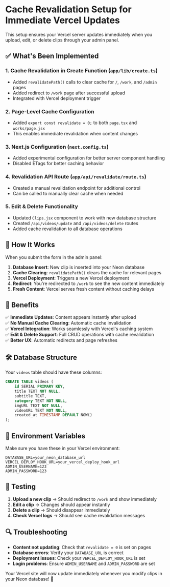# Cache Revalidation Setup for Immediate Vercel Updates

This setup ensures your Vercel server updates immediately when you upload, edit, or delete clips through your admin panel.

## ✅ What's Been Implemented

### 1. Cache Revalidation in Create Function (`app/lib/create.ts`)
- Added `revalidatePath()` calls to clear cache for `/`, `/work`, and `/admin` pages
- Added redirect to `/work` page after successful upload
- Integrated with Vercel deployment trigger

### 2. Page-Level Cache Configuration
- Added `export const revalidate = 0;` to both `page.tsx` and `works/page.jsx`
- This enables immediate revalidation when content changes

### 3. Next.js Configuration (`next.config.ts`)
- Added experimental configuration for better server component handling
- Disabled ETags for better caching behavior

### 4. Revalidation API Route (`app/api/revalidate/route.ts`)
- Created a manual revalidation endpoint for additional control
- Can be called to manually clear cache when needed

### 5. Edit & Delete Functionality
- Updated `Clips.jsx` component to work with new database structure
- Created `/api/videos/update` and `/api/videos/delete` routes
- Added cache revalidation to all database operations

## 🔄 How It Works

When you submit the form in the admin panel:

1. **Database Insert**: New clip is inserted into your Neon database
2. **Cache Clearing**: `revalidatePath()` clears the cache for relevant pages
3. **Vercel Deployment**: Triggers a new Vercel deployment
4. **Redirect**: You're redirected to `/work` to see the new content immediately
5. **Fresh Content**: Vercel serves fresh content without caching delays

## 🚀 Benefits

✅ **Immediate Updates**: Content appears instantly after upload  
✅ **No Manual Cache Clearing**: Automatic cache invalidation  
✅ **Vercel Integration**: Works seamlessly with Vercel's caching system  
✅ **Edit & Delete Support**: Full CRUD operations with cache revalidation  
✅ **Better UX**: Automatic redirects and page refreshes  

## 🛠️ Database Structure

Your `videos` table should have these columns:
```sql
CREATE TABLE videos (
    id SERIAL PRIMARY KEY,
    title TEXT NOT NULL,
    subtitle TEXT,
    category TEXT NOT NULL,
    imgURL TEXT NOT NULL,
    videoURL TEXT NOT NULL,
    created_at TIMESTAMP DEFAULT NOW()
);
```

## 🔧 Environment Variables

Make sure you have these in your Vercel environment:
```
DATABASE_URL=your_neon_database_url
VERCEL_DEPLOY_HOOK_URL=your_vercel_deploy_hook_url
ADMIN_USERNAME=123
ADMIN_PASSWORD=123
```

## 🎯 Testing

1. **Upload a new clip** → Should redirect to `/work` and show immediately
2. **Edit a clip** → Changes should appear instantly
3. **Delete a clip** → Should disappear immediately
4. **Check Vercel logs** → Should see cache revalidation messages

## 🔍 Troubleshooting

- **Content not updating**: Check that `revalidate = 0` is set on pages
- **Database errors**: Verify your `DATABASE_URL` is correct
- **Deployment issues**: Check your `VERCEL_DEPLOY_HOOK_URL` is set
- **Login problems**: Ensure `ADMIN_USERNAME` and `ADMIN_PASSWORD` are set

Your Vercel site will now update immediately whenever you modify clips in your Neon database! 🎉 
